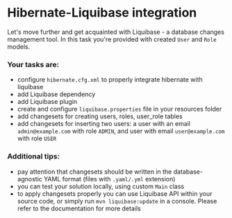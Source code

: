 # Hibernate-Liquibase integration

Let's move further and get acquainted with Liquibase - a database changes management tool.
In this task you're provided with created `User` and `Role` models. 
### Your tasks are:
- configure `hibernate.cfg.xml` to properly integrate hibernate with liquibase
- add Liquibase dependency
- add Liquibase plugin
- create and configure `liquibase.properties` file in your resources folder
- add changesets for creating users, roles, user_role tables
- add changesets for inserting two users: a user with an email `admin@example.com` with role `ADMIN`, and user with email `user@example.com` with role `USER`
### Additional tips:
- pay attention that changesets should be written in the database-agnostic YAML format (files with `.yaml/.yml` extension)
- you can test your solution locally, using custom `Main` class
- to apply changesets properly you can use Liquibase API within your source code, or simply run `mvn liquibase:update` in a console. Please refer to the documentation for more details